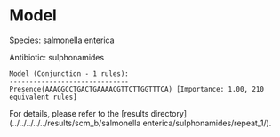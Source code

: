 
# Model

Species: salmonella enterica

Antibiotic: sulphonamides

```
Model (Conjunction - 1 rules):
------------------------------
Presence(AAAGGCCTGACTGAAAACGTTCTTGGTTTCA) [Importance: 1.00, 210 equivalent rules]

```

For details, please refer to the [results directory](../../../../../results/scm_b/salmonella enterica/sulphonamides/repeat_1/).

